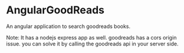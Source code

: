 # AngularGoodReads

An angular application to search goodreads books.

Note: It has a nodejs express app as well. goodreads has a cors origin issue. you can solve it by calling the goodreads api in your server side.
